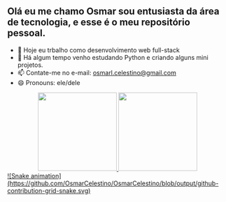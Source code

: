 ## Olá eu me chamo Osmar sou entusiasta da área de tecnologia, e esse é o meu repositório pessoal.

- 🔭 Hoje eu trbalho como desenvolvimento web full-stack
- 🌱 Há algum tempo venho estudando Python e criando alguns mini projetos.
- 📫 Contate-me no e-mail: osmarl.celestino@gmail.com
- 😄 Pronouns: ele/dele

<div align="center">
  <a href="https://www.linkedin.com/in/osmar-celestino/">
  <img height="180em" src="https://github-readme-stats.vercel.app/api?username=OsmarCelestino&show_icons=true&theme=dracula&include_all_commits=true&count_private=true"/>
  <img height="180em" src="https://github-readme-stats.vercel.app/api/top-langs/?username=OsmarCelestino&layout=compact&langs_count=7&theme=dracula"/>
</div>
   ![Snake animation](https://github.com/OsmarCelestino/OsmarCelestino/blob/output/github-contribution-grid-snake.svg)

